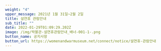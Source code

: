 ```yaml
---
weight: "4"
upper_message: 2021년 1월 31일~2월 2일
title: 설연휴 관람안내
sub_title: ""
date: 2022-01-29T01:09:29.202Z
image: /img/박물관-설연휴관람안내_배너-001-1-.png
button_name: 공지사항
button_url: https://womenandwarmuseum.net/connect/notice/설연휴-관람안내
---
```

